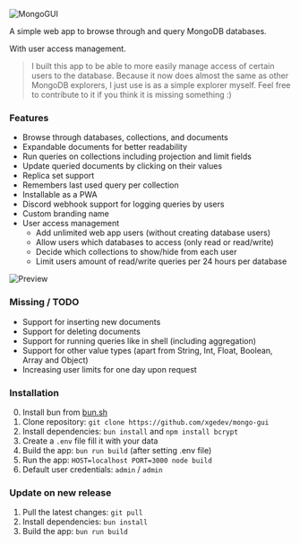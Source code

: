 ![MongoGUI](https://img.sapph.xyz/4c1fc7a9-7664-4a87-28b4-8bb2b292c700)

A simple web app to browse through and query MongoDB databases.

With user access management.

> I built this app to be able to more easily manage access of certain users to the database. Because it now does almost the same as other MongoDB explorers, I just use is as a simple explorer myself. Feel free to contribute to it if you think it is missing something :)

### Features
- Browse through databases, collections, and documents
- Expandable documents for better readability
- Run queries on collections including projection and limit fields
- Update queried documents by clicking on their values
- Replica set support
- Remembers last used query per collection
- Installable as a PWA
- Discord webhook support for logging queries by users
- Custom branding name
- User access management
  - Add unlimited web app users (without creating database users)
  - Allow users which databases to access (only read or read/write)
  - Decide which collections to show/hide from each user
  - Limit users amount of read/write queries per 24 hours per database

![Preview](https://img.sapph.xyz/c10df53a-9aab-4367-010b-bf8a62786b00)

### Missing / TODO
- Support for inserting new documents
- Support for deleting documents
- Support for running queries like in shell (including aggregation)
- Support for other value types (apart from String, Int, Float, Boolean, Array and Object)
- Increasing user limits for one day upon request

### Installation
0. Install bun from [bun.sh](https://bun.sh)
1. Clone repository: `git clone https://github.com/xgedev/mongo-gui`
2. Install dependencies: `bun install` and `npm install bcrypt`
3. Create a `.env` file fill it with your data
4. Build the app: `bun run build` (after setting .env file)
5. Run the app: `HOST=localhost PORT=3000 node build`
6. Default user credentials: `admin` / `admin`

### Update on new release
1. Pull the latest changes: `git pull`
2. Install dependencies: `bun install`
3. Build the app: `bun run build`